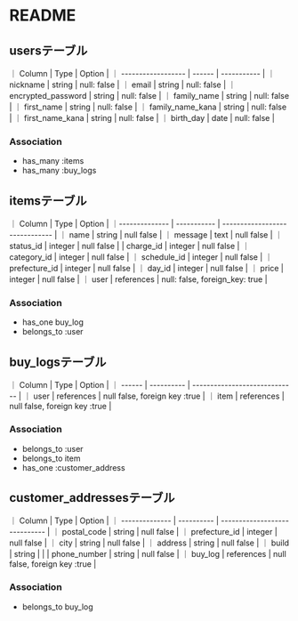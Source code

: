# README

## usersテーブル
｜ Column             | Type   | Option      |
｜ ------------------ | ------ | ----------- |
｜ nickname           | string | null: false |
｜ email              | string | null: false |
｜ encrypted_password | string | null: false |
｜ family_name        | string | null: false |
｜ first_name         | string | null: false |
｜ family_name_kana   | string | null: false |
｜ first_name_kana    | string | null: false |
｜ birth_day          | date   | null: false |

### Association
- has_many :items
- has_many :buy_logs

## itemsテーブル
｜ Column        | Type        | Option                         |
｜-------------- | ----------- | ------------------------------ |
｜ name          | string      | null false                     |
｜ message       | text        | null false                     |
｜ status_id     | integer     | null false                     |
| charge_id      | integer     | null false                     |
｜ category_id   | integer     | null false                     |
｜ schedule_id   | integer     | null false                     |
｜ prefecture_id | integer     | null false                     |
｜ day_id        | integer     | null false                     |
｜ price         | integer     | null false                     |
｜ user          | references  | null: false, foreign_key: true |

### Association
- has_one buy_log
- belongs_to :user

## buy_logsテーブル
｜ Column | Type       | Option                        |
｜ ------ | ---------- | ----------------------------- |
｜ user   | references | null false, foreign key :true |
｜ item   | references | null false, foreign key :true |

### Association 
- belongs_to :user
- belongs_to item
- has_one :customer_address

## customer_addressesテーブル
｜ Column         | Type       | Option                        |
｜ -------------- | ---------- | ----------------------------- |
｜ postal_code    | string     | null false                    |
｜ prefecture_id  | integer    | null false                    |
｜ city           | string     | null false                    |
｜ address        | string     | null false                    |
｜ build          | string     |                               |
| phone_number    | string    | null false                    |
｜ buy_log        | references | null false, foreign key :true |

### Association 
- belongs_to buy_log
